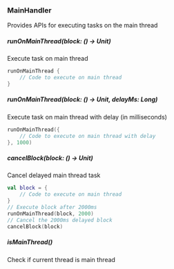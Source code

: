 ### MainHandler

Provides APIs for executing tasks on the main thread

##### runOnMainThread(block: () -> Unit)

Execute task on main thread

```kotlin
runOnMainThread {
    // Code to execute on main thread
}
```

##### runOnMainThread(block: () -> Unit, delayMs: Long)

Execute task on main thread with delay (in milliseconds)

```kotlin
runOnMainThread({
    // Code to execute on main thread with delay
}, 1000)
```

##### cancelBlock(block: () -> Unit)

Cancel delayed main thread task
```kotlin
val block = {
    // Code to execute on main thread
}
// Execute block after 2000ms
runOnMainThread(block, 2000)
// Cancel the 2000ms delayed block
cancelBlock(block)
```

##### isMainThread()

Check if current thread is main thread
